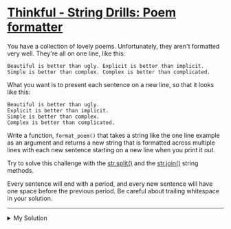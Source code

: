 # [Thinkful - String Drills: Poem formatter](https://www.codewars.com/kata/585af8f645376cda59000200)

You have a collection of lovely poems. Unfortunately, they aren't formatted very well. They're all on one line, like
this:

    Beautiful is better than ugly. Explicit is better than implicit. Simple is better than complex. Complex is better than complicated.

What you want is to present each sentence on a new line, so that it looks like this:

    Beautiful is better than ugly.
    Explicit is better than implicit.
    Simple is better than complex.
    Complex is better than complicated.

Write a function, `format_poem()` that takes a string like the one line example as an argument and returns a new string
that is formatted across multiple lines with each new sentence starting on a new line when you print it out.

Try to solve this challenge with the [str.split()](https://docs.python.org/3/library/stdtypes.html#str.split) and
the [str.join()](https://docs.python.org/3/library/stdtypes.html#str.join) string methods.

Every sentence will end with a period, and every new sentence will have one space before the previous period. Be careful
about trailing whitespace in your solution.

---

<details><summary>My Solution</summary>

```js
function formatPoem(poem) {
  return poem.split('. ').join('.\n')
}
```

</details>
